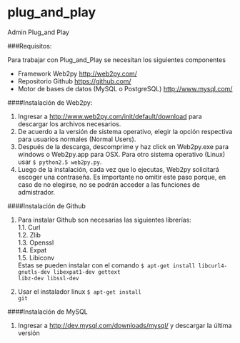 plug_and_play
=============

Admin Plug_and Play

###Requisitos:

Para trabajar con Plug_and_Play se necesitan los siguientes componentes

* Framework Web2py http://web2py.com/
* Repositorio Github https://github.com/
* Motor de bases de datos (MySQL o PostgreSQL) http://www.mysql.com/
 

####Instalación de Web2py:

1. Ingresar a http://www.web2py.com/init/default/download para descargar los archivos necesarios.
2. De acuerdo a la versión de sistema operativo, elegir la opción respectiva para usuarios normales (Normal Users).
3. Después de la descarga, descomprime y haz click en Web2py.exe para windows o Web2py.app para OSX. Para otro sistema operativo (Linux) usar <code>$ python2.5 web2py.py</code>.
4. Luego de la instalación, cada vez que lo ejecutas, Web2py solicitará escoger una contraseña. Es importante no omitir este paso porque, en caso de no elegirse, no se podrán acceder a las funciones de admistrador. 

####Instalación de Github

1. Para instalar Github son necesarias las siguientes librerías:<br />
1.1. Curl<br />
1.2. Zlib<br />
1.3. Openssl<br />
1.4. Expat<br />
1.5. Libiconv<br />
   Estas se pueden instalar con el comando <code>$ apt-get install libcurl4-gnutls-dev libexpat1-dev gettext libz-dev libssl-dev</code>

2. Usar el instalador linux <code>$ apt-get install git</code>

####Instalación de MySQL

1. Ingresar a http://dev.mysql.com/downloads/mysql/ y descargar la última versión
